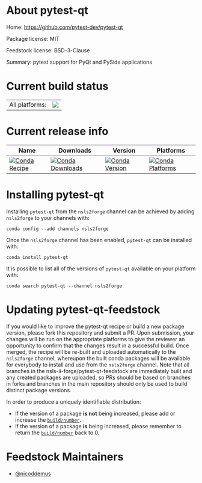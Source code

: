 About pytest-qt
===============

Home: https://github.com/pytest-dev/pytest-qt

Package license: MIT

Feedstock license: BSD-3-Clause

Summary: pytest support for PyQt and PySide applications



Current build status
====================


<table><tr><td>All platforms:</td>
    <td>
      <a href="https://dev.azure.com/nsls2forge/nsls2forge/_build/latest?definitionId=227&branchName=master">
        <img src="https://dev.azure.com/nsls2forge/nsls2forge/_apis/build/status/pytest-qt-feedstock?branchName=master">
      </a>
    </td>
  </tr>
</table>

Current release info
====================

| Name | Downloads | Version | Platforms |
| --- | --- | --- | --- |
| [![Conda Recipe](https://img.shields.io/badge/recipe-pytest--qt-green.svg)](https://anaconda.org/nsls2forge/pytest-qt) | [![Conda Downloads](https://img.shields.io/conda/dn/nsls2forge/pytest-qt.svg)](https://anaconda.org/nsls2forge/pytest-qt) | [![Conda Version](https://img.shields.io/conda/vn/nsls2forge/pytest-qt.svg)](https://anaconda.org/nsls2forge/pytest-qt) | [![Conda Platforms](https://img.shields.io/conda/pn/nsls2forge/pytest-qt.svg)](https://anaconda.org/nsls2forge/pytest-qt) |

Installing pytest-qt
====================

Installing `pytest-qt` from the `nsls2forge` channel can be achieved by adding `nsls2forge` to your channels with:

```
conda config --add channels nsls2forge
```

Once the `nsls2forge` channel has been enabled, `pytest-qt` can be installed with:

```
conda install pytest-qt
```

It is possible to list all of the versions of `pytest-qt` available on your platform with:

```
conda search pytest-qt --channel nsls2forge
```




Updating pytest-qt-feedstock
============================

If you would like to improve the pytest-qt recipe or build a new
package version, please fork this repository and submit a PR. Upon submission,
your changes will be run on the appropriate platforms to give the reviewer an
opportunity to confirm that the changes result in a successful build. Once
merged, the recipe will be re-built and uploaded automatically to the
`nsls2forge` channel, whereupon the built conda packages will be available for
everybody to install and use from the `nsls2forge` channel.
Note that all branches in the nsls-ii-forge/pytest-qt-feedstock are
immediately built and any created packages are uploaded, so PRs should be based
on branches in forks and branches in the main repository should only be used to
build distinct package versions.

In order to produce a uniquely identifiable distribution:
 * If the version of a package **is not** being increased, please add or increase
   the [``build/number``](https://conda.io/docs/user-guide/tasks/build-packages/define-metadata.html#build-number-and-string).
 * If the version of a package **is** being increased, please remember to return
   the [``build/number``](https://conda.io/docs/user-guide/tasks/build-packages/define-metadata.html#build-number-and-string)
   back to 0.

Feedstock Maintainers
=====================

* [@nicoddemus](https://github.com/nicoddemus/)

